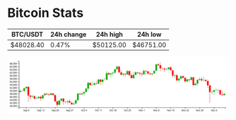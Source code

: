 # Bitcoin Stats

BTC/USDT|24h change|24h high|24h low|
|---|---|---|---|
|$48028.40|0.47%|$50125.00|$46751.00|

<img src="./chart.svg">
